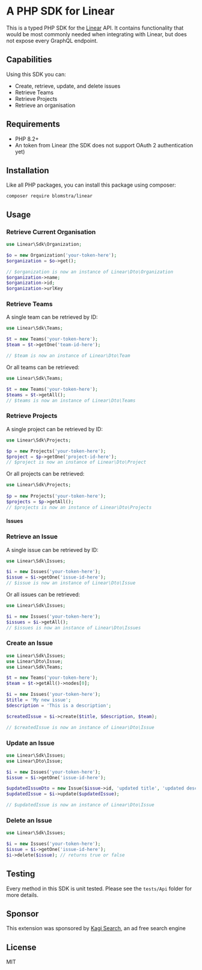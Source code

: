 # A PHP SDK for Linear

This is a typed PHP SDK for the [Linear](https://linear.app) API. It contains functionality that would be most commonly needed when integrating with Linear, but does 
not expose every GraphQL endpoint.

## Capabilities
Using this SDK you can:

* Create, retrieve, update, and delete issues
* Retrieve Teams
* Retrieve Projects
* Retrieve an organisation

## Requirements
* PHP 8.2+
* An token from Linear (the SDK does not support OAuth 2 authentication yet)

## Installation

Like all PHP packages, you can install this package using composer:

```
composer require blomstra/linear
```

## Usage

### Retrieve Current Organisation

```php
use Linear\Sdk\Organization;

$o = new Organization('your-token-here');
$organization = $o->get();

// $organization is now an instance of Linear\Dto\Organization
$organization->name;
$organization->id;
$organization->urlKey
```

### Retrieve Teams

A single team can be retrieved by ID:

```php
use Linear\Sdk\Teams;

$t = new Teams('your-token-here');
$team = $t->getOne('team-id-here');

// $team is now an instance of Linear\Dto\Team

```

Or all teams can be retrieved:

```php
use Linear\Sdk\Teams;

$t = new Teams('your-token-here');
$teams = $t->getAll();
// $teams is now an instance of Linear\Dto\Teams
```

### Retrieve Projects

A single project can be retrieved by ID:

```php
use Linear\Sdk\Projects;

$p = new Projects('your-token-here');
$project = $p->getOne('project-id-here');
// $project is now an instance of Linear\Dto\Project
```

Or all projects can be retrieved:

```php
use Linear\Sdk\Projects;
   
$p = new Projects('your-token-here');
$projects = $p->getAll();
// $projects is now an instance of Linear\Dto\Projects
```

#### Issues

### Retrieve an Issue

A single issue can be retrieved by ID:

```php
use Linear\Sdk\Issues;

$i = new Issues('your-token-here');
$issue = $i->getOne('issue-id-here');
// $issue is now an instance of Linear\Dto\Issue
```

Or all issues can be retrieved:

```php
use Linear\Sdk\Issues;

$i = new Issues('your-token-here');
$issues = $i->getAll();
// $issues is now an instance of Linear\Dto\Issues
```

### Create an Issue

```php
use Linear\Sdk\Issues;
use Linear\Dto\Issue;
use Linear\Sdk\Teams;

$t = new Teams('your-token-here');
$team = $t->getAll()->nodes[0];

$i = new Issues('your-token-here');
$title = 'My new issue';
$description = 'This is a description';

$createdIssue = $i->create($title, $description, $team);

// $createdIssue is now an instance of Linear\Dto\Issue
```

### Update an Issue

```php
use Linear\Sdk\Issues;
use Linear\Dto\Issue;

$i = new Issues('your-token-here');
$issue = $i->getOne('issue-id-here');

$updatedIssueDto = new Issue($issue->id, 'updated title', 'updated description');
$updatedIssue = $i->update($updatedIssue);

// $updatedIssue is now an instance of Linear\Dto\Issue
```

### Delete an Issue

```php
use Linear\Sdk\Issues;

$i = new Issues('your-token-here');
$issue = $i->getOne('issue-id-here');
$i->delete($issue); // returns true or false
```

## Testing

Every method in this SDK is unit tested. Please see the `tests/Api` folder for more details.

## Sponsor

This extension was sponsored by [Kagi Search](https://kagi.com/), an ad free search engine

## License

MIT